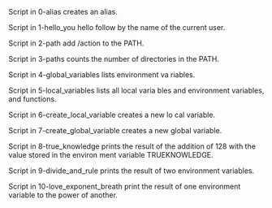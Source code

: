Script in 0-alias creates an alias.

Script in 1-hello_you hello follow by the name of
the current user.

Script in 2-path add /action to the PATH.

Script in 3-paths counts the number of directories 
in the PATH.

Script in 4-global_variables lists environment va
riables.

Script in 5-local_variables lists all local varia
bles and environment variables, and functions.

Script in 6-create_local_variable creates a new lo
cal variable.

Script in 7-create_global_variable creates a new 
global variable.

Script in 8-true_knowledge prints the result of the
addition of 128 with the value stored in the environ
ment variable TRUEKNOWLEDGE.

Script in 9-divide_and_rule prints the result of two
environment variables.

Script in 10-love_exponent_breath print the result of
one environment variable to the power of another.
